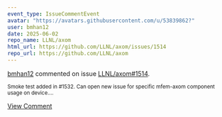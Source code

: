 ```yaml
---
event_type: IssueCommentEvent
avatar: "https://avatars.githubusercontent.com/u/53839862?"
user: bmhan12
date: 2025-06-02
repo_name: LLNL/axom
html_url: https://github.com/LLNL/axom/issues/1514
repo_url: https://github.com/LLNL/axom
---
```


<a href='https://github.com/bmhan12' target='_blank'>bmhan12</a> commented on issue <a href='https://github.com/LLNL/axom/issues/1514' target='_blank'>LLNL/axom#1514</a>.

<small>Smoke test added in #1532.  Can open new issue for specific mfem-axom component usage on device....</small>

<a href='https://github.com/LLNL/axom/issues/1514' target='_blank'>View Comment</a>